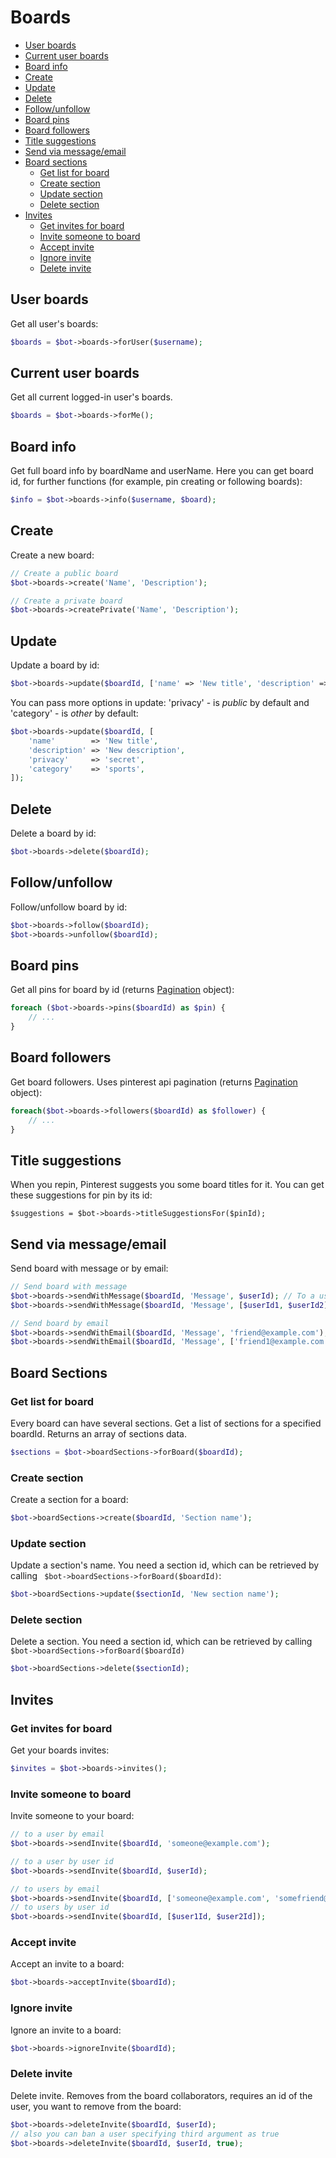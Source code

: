 # Boards

- [User boards](#user-boards)
- [Current user boards](#current-user-boards)
- [Board info](#board-info)
- [Create](#create)
- [Update](#update)
- [Delete](#delete)
- [Follow/unfollow](#follow/unfollow)
- [Board pins](#board-pins)
- [Board followers](#board-followers)
- [Title suggestions](#title-suggestions)
- [Send via message/email](#send-via-message/email)
- [Board sections](#board-sections)
    - [Get list for board](#get-list-for-board)
    - [Create section](#create-section)
    - [Update section](#update-section)
    - [Delete section](#delete-section)
- [Invites](#invites)
    - [Get invites for board](#get-invites-for-board)
    - [Invite someone to board](#invite-someone-to-board)
    - [Accept invite](#accept-invite)
    - [Ignore invite](#ignore-invite)
    - [Delete invite](#delete-invite)
    
## User boards

Get all user's boards:
```php
$boards = $bot->boards->forUser($username);
```

## Current user boards

Get all current logged-in user's boards.
```php
$boards = $bot->boards->forMe();
```

## Board info

Get full board info by boardName and userName. Here you can get board id, for further functions
(for example, pin creating or following boards):

```php
$info = $bot->boards->info($username, $board);
```

## Create

Create a new board:

```php
// Create a public board
$bot->boards->create('Name', 'Description');

// Create a private board
$bot->boards->createPrivate('Name', 'Description');
```

## Update

Update a board by id:
```php
$bot->boards->update($boardId, ['name' => 'New title', 'description' => 'New description']);
```

You can pass more options in update: 'privacy' - is *public* by default and 'category' - is *other* by default:
```php
$bot->boards->update($boardId, [
    'name'        => 'New title',
    'description' => 'New description',
    'privacy'     => 'secret',
    'category'    => 'sports',
]);
```

## Delete

Delete a board by id:
```php
$bot->boards->delete($boardId);
```

## Follow/unfollow

Follow/unfollow board by id:
```php
$bot->boards->follow($boardId);
$bot->boards->unfollow($boardId);
```

## Board pins

Get all pins for board by id (returns [Pagination](#pagination) object):
```php
foreach ($bot->boards->pins($boardId) as $pin) {
    // ...
}
```

## Board followers

Get board followers. Uses pinterest api pagination (returns [Pagination](#pagination) object):
```php
foreach($bot->boards->followers($boardId) as $follower) {
	// ...
}
```

## Title suggestions

When you repin, Pinterest suggests you some board titles for it. You can get these
suggestions for pin by its id:
```
$suggestions = $bot->boards->titleSuggestionsFor($pinId);
```

## Send via message/email

Send board with message or by email:
```php
// Send board with message
$bot->boards->sendWithMessage($boardId, 'Message', $userId); // To a user
$bot->boards->sendWithMessage($boardId, 'Message', [$userId1, $userId2]); // To many yusers

// Send board by email
$bot->boards->sendWithEmail($boardId, 'Message', 'friend@example.com'); // One email
$bot->boards->sendWithEmail($boardId, 'Message', ['friend1@example.com', 'friend2@example.com']); // many
```

## Board Sections

### Get list for board

Every board can have several sections. Get a list of sections for a specified boardId. Returns an array of sections data.

```php
$sections = $bot->boardSections->forBoard($boardId);
```

### Create section

Create a section for a board:
```php
$bot->boardSections->create($boardId, 'Section name');
```

### Update section

Update a section's name. You need a section id, which can be retrieved by calling ` $bot->boardSections->forBoard($boardId)`:
```php
$bot->boardSections->update($sectionId, 'New section name');
```

### Delete section

Delete a section. You need a section id, which can be retrieved by calling ` $bot->boardSections->forBoard($boardId)`
```php
$bot->boardSections->delete($sectionId);
```

## Invites

### Get invites for board

Get your boards invites:
```php
$invites = $bot->boards->invites();
```

### Invite someone to board

Invite someone to your board:
```php
// to a user by email
$bot->boards->sendInvite($boardId, 'someone@example.com');

// to a user by user id
$bot->boards->sendInvite($boardId, $userId);

// to users by email
$bot->boards->sendInvite($boardId, ['someone@example.com', 'somefriend@example.com']);
// to users by user id
$bot->boards->sendInvite($boardId, [$user1Id, $user2Id]);
```

### Accept invite

Accept an invite to a board:
```php
$bot->boards->acceptInvite($boardId);
```

### Ignore invite

Ignore an invite to a board:
```php
$bot->boards->ignoreInvite($boardId);
```

### Delete invite

Delete invite. Removes from the board collaborators, requires an id of the user, you want to remove from the board:
```php
$bot->boards->deleteInvite($boardId, $userId);
// also you can ban a user specifying third argument as true
$bot->boards->deleteInvite($boardId, $userId, true);
```
